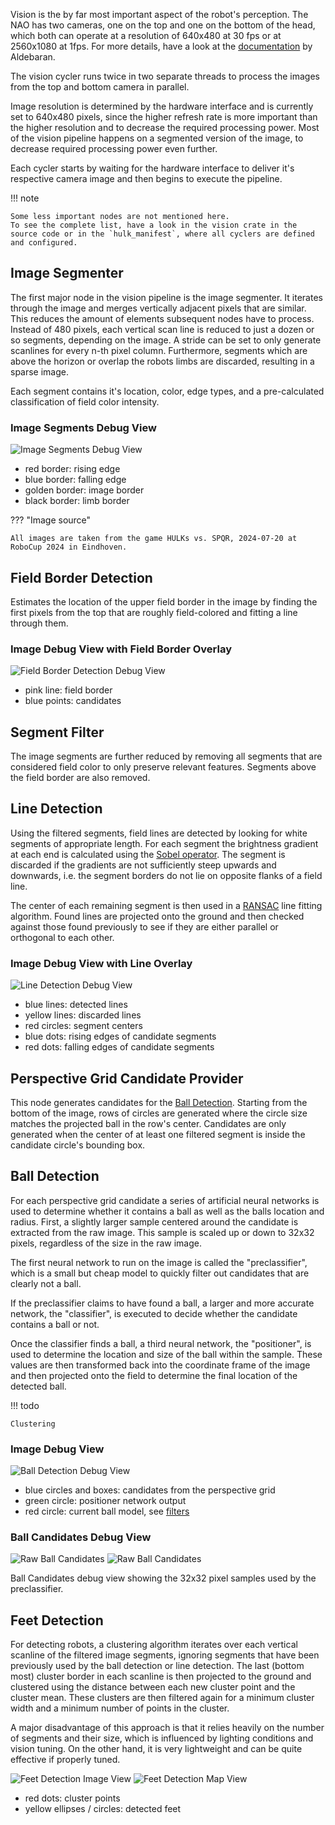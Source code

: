 Vision is the by far most important aspect of the robot's perception.
The NAO has two cameras, one on the top and one on the bottom of the head, which both can operate at a resolution of 640x480 at 30 fps or at 2560x1080 at 1fps.
For more details, have a look at the [documentation](http://doc.aldebaran.com/2-8/family/nao_technical/video_naov6.html) by Aldebaran.

The vision cycler runs twice in two separate threads to process the images from the top and bottom camera in parallel.

Image resolution is determined by the hardware interface and is currently set to 640x480 pixels, since the higher refresh rate is more important than the higher resolution and to decrease the required processing power.
Most of the vision pipeline happens on a segmented version of the image, to decrease required processing power even further.

Each cycler starts by waiting for the hardware interface to deliver it's respective camera image and then begins to execute the pipeline.

!!! note

    Some less important nodes are not mentioned here.
    To see the complete list, have a look in the vision crate in the source code or in the `hulk_manifest`, where all cyclers are defined and configured.

## Image Segmenter

The first major node in the vision pipeline is the image segmenter.
It iterates through the image and merges vertically adjacent pixels that are similar.
This reduces the amount of elements subsequent nodes have to process.
Instead of 480 pixels, each vertical scan line is reduced to just a dozen or so segments, depending on the image.
A stride can be set to only generate scanlines for every n-th pixel column.
Furthermore, segments which are above the horizon or overlap the robots limbs are discarded, resulting in a sparse image.

Each segment contains it's location, color, edge types, and a pre-calculated classification of field color intensity.

### Image Segments Debug View

![Image Segments Debug View](./segmented_image.jpg)

-   red border: rising edge
-   blue border: falling edge
-   golden border: image border
-   black border: limb border

??? "Image source"

    All images are taken from the game HULKs vs. SPQR, 2024-07-20 at RoboCup 2024 in Eindhoven.

## Field Border Detection

Estimates the location of the upper field border in the image by finding the first pixels from the top that are roughly field-colored and fitting a line through them.

### Image Debug View with Field Border Overlay

![Field Border Detection Debug View](./field_border.jpg)

-   pink line: field border
-   blue points: candidates

## Segment Filter

The image segments are further reduced by removing all segments that are considered field color to only preserve relevant features.
Segments above the field border are also removed.

## Line Detection

Using the filtered segments, field lines are detected by looking for white segments of appropriate length.
For each segment the brightness gradient at each end is calculated using the [Sobel operator](https://en.wikipedia.org/wiki/Sobel_operator).
The segment is discarded if the gradients are not sufficiently steep upwards and downwards, i.e. the segment borders do not lie on opposite flanks of a field line.

The center of each remaining segment is then used in a [RANSAC](https://en.wikipedia.org/wiki/Ransac) line fitting algorithm.
Found lines are projected onto the ground and then checked against those found previously to see if they are either parallel or orthogonal to each other.

### Image Debug View with Line Overlay

![Line Detection Debug View](./line_detection.jpg)

-   blue lines: detected lines
-   yellow lines: discarded lines
-   red circles: segment centers
-   blue dots: rising edges of candidate segments
-   red dots: falling edges of candidate segments

## Perspective Grid Candidate Provider

This node generates candidates for the [Ball Detection](#ball-detection).
Starting from the bottom of the image, rows of circles are generated where the circle size matches the projected ball in the row's center.
Candidates are only generated when the center of at least one filtered segment is inside the candidate circle's bounding box.

## Ball Detection

For each perspective grid candidate a series of artificial neural networks is used to determine whether it contains a ball as well as the balls location and radius.
First, a slightly larger sample centered around the candidate is extracted from the raw image.
This sample is scaled up or down to 32x32 pixels, regardless of the size in the raw image.

The first neural network to run on the image is called the "preclassifier", which is a small but cheap model to quickly filter out candidates that are clearly not a ball.

If the preclassifier claims to have found a ball, a larger and more accurate network, the "classifier", is executed to decide whether the candidate contains a ball or not.

Once the classifier finds a ball, a third neural network, the "positioner", is used to determine the location and size of the ball within the sample.
These values are then transformed back into the coordinate frame of the image and then projected onto the field to determine the final location of the detected ball.

!!! todo

    Clustering

### Image Debug View

![Ball Detection Debug View](./ball_candidates.jpg)

-   blue circles and boxes: candidates from the perspective grid
-   green circle: positioner network output
-   red circle: current ball model, see [filters](./filters.md)

### Ball Candidates Debug View

![Raw Ball Candidates](./raw_ball_candidates_light.jpg#only-light)
![Raw Ball Candidates](./raw_ball_candidates_dark.jpg#only-dark)

Ball Candidates debug view showing the 32x32 pixel samples used by the preclassifier.

## Feet Detection

For detecting robots, a clustering algorithm iterates over each vertical scanline of the filtered image segments, ignoring segments that have been previously used by the ball detection or line detection.
The last (bottom most) cluster border in each scanline is then projected to the ground and clustered using the distance between each new cluster point and the cluster mean.
These clusters are then filtered again for a minimum cluster width and a minimum number of points in the cluster.

A major disadvantage of this approach is that it relies heavily on the number of segments and their size, which is influenced by lighting conditions and vision tuning.
On the other hand, it is very lightweight and can be quite effective if properly tuned.

![Feet Detection Image View](./feet_detection_image_view.jpg)
![Feet Detection Map View](./feet_detection_map_view.jpg)

-   red dots: cluster points
-   yellow ellipses / circles: detected feet
